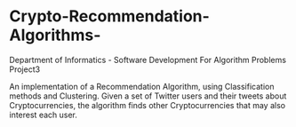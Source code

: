 # Crypto-Recommendation-Algorithms-
Department of Informatics - Software Development For Algorithm Problems Project3 

An implementation of a Recommendation Algorithm, using Classification methods and Clustering.
Given a set of Twitter users and their tweets about Cryptocurrencies, the algorithm finds other Cryptocurrencies
that may also interest each user.
